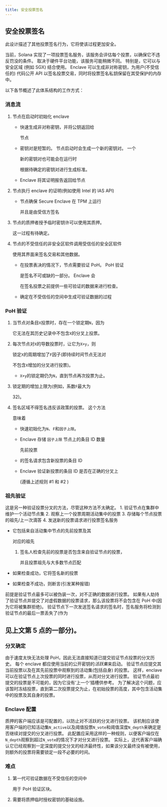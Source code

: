 ```yaml
---
title: 安全投票签名
---
```


## 安全投票签名

此设计描述了其他投票签名行为，它将使该过程更加安全。

当前，Solana 实现了一项投票签名服务，该服务会评估每个投票，以确保它不违反罚没的条件。 取决于硬件平台功能，该服务可能稍微不同。 特别是，它可以与安全区域 \(例如 SGX\) 结合使用。 Enclave 可以生成非对称密钥，为用户\(不受信任的\) 代码公开 API 以签名投票交易，同时将投票签名私钥保留在其受保护的内存中。

以下各节概述了此体系结构的工作方式：

### 消息流

1. 节点在启动时初始化 enclave

   - 快速生成非对称密钥，并将公钥返回给

     节点

   - 密钥对是短暂的。 节点启动时会生成一个新的密钥对。 一个

     新的密钥对也可能会在运行时

     根据待确定的密钥对进行生成标准。

   - Enclave 将其证明报告返回给节点

2. 节点执行 enclave 的证明\(例如使用 Intel 的 IAS API\)

   - 节点确保 Secure Enclave 在 TPM 上运行

     并且是由受信方签名

3. 节点的质押者授予临时密钥许可以使用其质押。

   这一过程有待确定。

4. 节点的不受信任的非安全区软件调用受信任的安全区软件

   使用其界面来签名交易和其他数据。

   - 在投票表决的情况下，节点需要验证 PoH。 PoH 验证

     是签名不可或缺的一部分。 Enclave 会

     在签名投票之前提供一些可验证的数据来进行检查。

   - 确定在不受信任的空间中生成可验证数据的过程

### PoH 验证

1. 当节点对条目`X`投票时，存在一个锁定期`N`，因为

   它无法在其历史记录中不包含`X`的分叉上投票。

2. 每次节点对`X`的导数投票时，让它为`X+y`，则

   锁定`X`的周期增加了`F`因子\(即持续时间节点无法对

   不包含`X`增加的分叉进行投票\)。

   - `X+y`的锁定期仍为`N`，直到节点再次投票为止。

3. 锁定期的增加上限为\(例如，系数`F`最大为

   32\)。

4. 签名区域不得签名违反该政策的投票。 这个方法

   意味着

   - 快速初始化为`N`、`F`和`因子上限`。
   - Enclave 存储 `因子上限` 节点上的条目 ID 数量

     先前投票

   - 的签名请求包含新投票的条目 ID
   - Enclave 验证新投票的条目 ID 是否在正确的分叉上

     \(遵循上述规则 \#1 和 \#2 \)

### 祖先验证

这是另一种验证投票分叉的方法，尽管这种方法不太确定。 1. 验证节点在集群中维护一个活动节点集 2. 观察上一个投票周期活动集中的投票 3. 存储每个节点投票的祖先/上一次滴答 4. 发送新的投票请求进行投票签名服务

- 它包括来自活动集中节点的先前投票及其

  对应的祖先

  1. 签名人检查先前的投票是否包含来自验证节点的投票，

     并且投票祖先与大多数节点匹配

- 如果检查成功，它将签名新的投票
- 如果检查不成功，则断言\(引发某种报错\)

前提是验证节点最多可以被伪装一次，对不正确的数据进行投票。 如果有人劫持了验证节点并提交了对虚假数据的投票请求，那么该投票将不会包含在 PoH 中(因为它将被集群拒绝)。 验证节点下一次发送签名请求的签名时，签名服务将检测到验证节点的最后一票丢失了(作为

## 见上文第 5 点的一部分\)。

### 分叉确定

由于速度太快无法处理 PoH，因此无法直接知道已提交验证节点投票的分叉历史。 每个 enclave 都应使用当前的公开密钥的*活跃集*来启动。 验证节点应提交其当前投票以及在其先前投票中观察到的活动集\(包括自身\) 的投票。 这样，enclave 可以在验证节点上次投票的同时进行投票，从而对分叉进行投票。 验证节点最初提交的投票是不可能的，因为它没有‘上一个’插槽供参考。 为了解决这个问题，应该暂时冻结投票，直到第二次投票提交为止，在初始投票的高度，其中包含活动集中的投票及其自身的投票。

### Enclave 配置

质押的客户端应该是可配置的，以防止对不活跃的分叉进行投票。 该机制应该使用客户端的已知活动集`N_active`以及阈值投票`N_vote`和阈值深度`N_depth`来确定是否继续对提交的分叉进行投票。 此配置应采用这样的一种规则，以便客户端仅在`N_depth`观察到超过`N_vote`的情况下才对分叉进行投票。 实际上，这代表客户端确认它已经观察到一定深度的提交分叉的经济最终性，如果该分叉最终没有被使用，则额外的投票将需要锁定一段不必要的时间。

### 难点

1. 第一代可验证数据在不受信任的空间中

   用于 PoH 验证区块。

2. 需要将质押临时授权密钥的基础设施。
